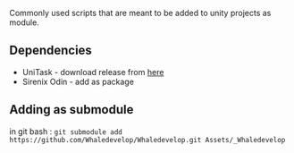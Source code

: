 Commonly used scripts that are meant to be added to unity projects as module.

## Dependencies
* UniTask - download release from [here](https://github.com/Cysharp/UniTask/releases)
* Sirenix Odin - add as package

## Adding as submodule
in git bash :
`git submodule add https://github.com/Whaledevelop/Whaledevelop.git Assets/_Whaledevelop`
